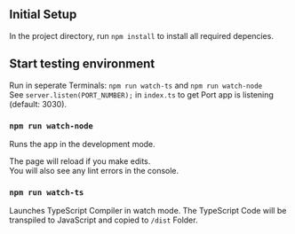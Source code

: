## Initial Setup

In the project directory, run `npm install` to install all required depencies.

## Start testing environment

Run in seperate Terminals: `npm run watch-ts` and `npm run watch-node`<br />
See `server.listen(PORT_NUMBER);` in `index.ts` to get Port app is listening (default: 3030).

### `npm run watch-node`

Runs the app in the development mode.<br>

The page will reload if you make edits.<br>
You will also see any lint errors in the console.

### `npm run watch-ts`

Launches TypeScript Compiler in watch mode. The TypeScript Code will be transpiled to JavaScript and copied to `/dist` Folder.
